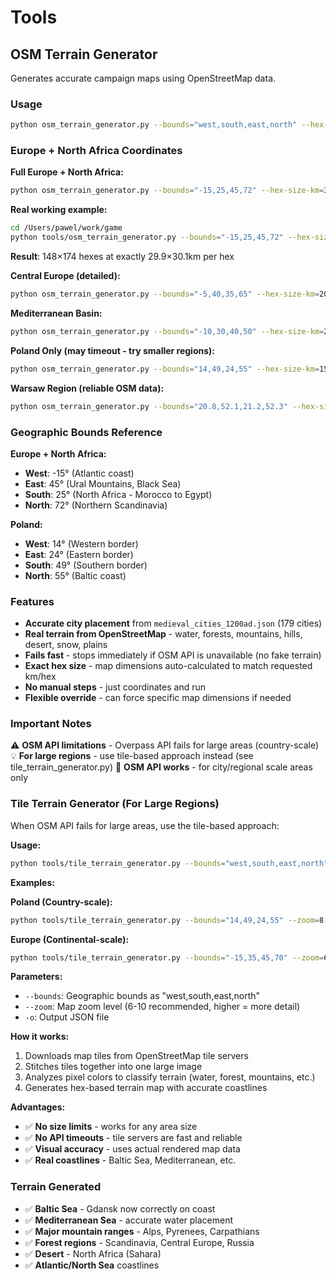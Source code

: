 # Tools

## OSM Terrain Generator

Generates accurate campaign maps using OpenStreetMap data.

### Usage

```bash
python osm_terrain_generator.py --bounds="west,south,east,north" --hex-size-km=30 -o output.json
```

### Europe + North Africa Coordinates

**Full Europe + North Africa:**
```bash
python osm_terrain_generator.py --bounds="-15,25,45,72" --hex-size-km=30 -o medieval_europe.json
```

**Real working example:**
```bash
cd /Users/pawel/work/game
python tools/osm_terrain_generator.py --bounds="-15,25,45,72" --hex-size-km=30 -o medieval_europe_full.json
```

**Result**: 148×174 hexes at exactly 29.9×30.1km per hex

**Central Europe (detailed):**
```bash
python osm_terrain_generator.py --bounds="-5,40,35,65" --hex-size-km=20 -o central_europe.json
```

**Mediterranean Basin:**
```bash
python osm_terrain_generator.py --bounds="-10,30,40,50" --hex-size-km=25 -o mediterranean.json
```

**Poland Only (may timeout - try smaller regions):**
```bash
python osm_terrain_generator.py --bounds="14,49,24,55" --hex-size-km=15 -o poland.json
```

**Warsaw Region (reliable OSM data):**
```bash
python osm_terrain_generator.py --bounds="20.8,52.1,21.2,52.3" --hex-size-km=5 -o warsaw.json
```

### Geographic Bounds Reference

**Europe + North Africa:**
- **West**: -15° (Atlantic coast)
- **East**: 45° (Ural Mountains, Black Sea)  
- **South**: 25° (North Africa - Morocco to Egypt)
- **North**: 72° (Northern Scandinavia)

**Poland:**
- **West**: 14° (Western border)
- **East**: 24° (Eastern border)
- **South**: 49° (Southern border)
- **North**: 55° (Baltic coast)

### Features

- **Accurate city placement** from `medieval_cities_1200ad.json` (179 cities)
- **Real terrain from OpenStreetMap** - water, forests, mountains, hills, desert, snow, plains  
- **Fails fast** - stops immediately if OSM API is unavailable (no fake terrain)
- **Exact hex size** - map dimensions auto-calculated to match requested km/hex
- **No manual steps** - just coordinates and run
- **Flexible override** - can force specific map dimensions if needed

### Important Notes

⚠️ **OSM API limitations** - Overpass API fails for large areas (country-scale)
💡 **For large regions** - use tile-based approach instead (see tile_terrain_generator.py)
🔄 **OSM API works** - for city/regional scale areas only

### Tile Terrain Generator (For Large Regions)

When OSM API fails for large areas, use the tile-based approach:

**Usage:**
```bash
python tools/tile_terrain_generator.py --bounds="west,south,east,north" --zoom=8 -o output.json
```

**Examples:**

**Poland (Country-scale):**
```bash
python tools/tile_terrain_generator.py --bounds="14,49,24,55" --zoom=8 -o poland_tiles.json
```

**Europe (Continental-scale):**
```bash
python tools/tile_terrain_generator.py --bounds="-15,35,45,70" --zoom=6 -o europe_tiles.json
```

**Parameters:**
- `--bounds`: Geographic bounds as "west,south,east,north"
- `--zoom`: Map zoom level (6-10 recommended, higher = more detail)
- `-o`: Output JSON file

**How it works:**
1. Downloads map tiles from OpenStreetMap tile servers
2. Stitches tiles together into one large image
3. Analyzes pixel colors to classify terrain (water, forest, mountains, etc.)
4. Generates hex-based terrain map with accurate coastlines

**Advantages:**
- ✅ **No size limits** - works for any area size
- ✅ **No API timeouts** - tile servers are fast and reliable
- ✅ **Visual accuracy** - uses actual rendered map data
- ✅ **Real coastlines** - Baltic Sea, Mediterranean, etc.

### Terrain Generated

- ✅ **Baltic Sea** - Gdansk now correctly on coast
- ✅ **Mediterranean Sea** - accurate water placement
- ✅ **Major mountain ranges** - Alps, Pyrenees, Carpathians
- ✅ **Forest regions** - Scandinavia, Central Europe, Russia  
- ✅ **Desert** - North Africa (Sahara)
- ✅ **Atlantic/North Sea** coastlines